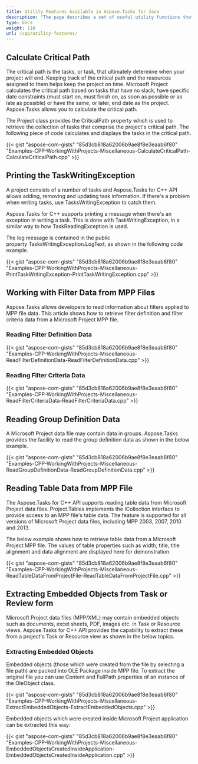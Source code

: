 ```yaml
---
title: Utility Features Available in Aspose.Tasks for Java
description: "The page describes a set of useful utility functions that can be applied to project files using Aspose.Tasks for C++ such as a critical path calculation, working with task filters and so on."
type: docs
weight: 110
url: /cpp/utility-features/
---
```


## **Calculate Critical Path**
The critical path is the tasks, or task, that ultimately determine when your project will end. Keeping track of the critical path and the resources assigned to them helps keep the project on time. Microsoft Project calculates the critical path based on tasks that have no slack, have specific date constraints (must start on, must finish on, as soon as possible or as late as possible) or have the same, or later, end date as the project. Aspose.Tasks allows you to calculate the critical path.

The Project class provides the CriticalPath property which is used to retrieve the collection of tasks that comprise the project's critical path. The following piece of code calculates and displays the tasks in the critical path.

{{< gist "aspose-com-gists" "85d3cb818a62006b9ae8f8e3eaab6f80" "Examples-CPP-WorkingWithProjects-Miscellaneous-CalculateCriticalPath-CalculateCriticalPath.cpp" >}}

## **Printing the TaskWritingException**
A project consists of a number of tasks and Aspose.Tasks for C++ API allows adding, removing and updating task information. If there's a problem when writing tasks, use TasksWritingException to catch them.

Aspose.Tasks for C++ supports printing a message when there's an exception in writing a task. This is done with TaskWritingException, in a similar way to how TaskReadingException is used.

The log message is contained in the public property TasksWritingException.LogText, as shown in the following code example.

{{< gist "aspose-com-gists" "85d3cb818a62006b9ae8f8e3eaab6f80" "Examples-CPP-WorkingWithProjects-Miscellaneous-PrintTaskWritingException-PrintTaskWritingException.cpp" >}}

## **Working with Filter Data from MPP Files**
Aspose.Tasks allows developers to read information about filters applied to MPP file data. This article shows how to retrieve filter definition and filter criteria data from a Microsoft Project MPP file.

### **Reading Filter Definition Data**

{{< gist "aspose-com-gists" "85d3cb818a62006b9ae8f8e3eaab6f80" "Examples-CPP-WorkingWithProjects-Miscellaneous-ReadFilterDefinitionData-ReadFilterDefinitionData.cpp" >}}

### **Reading Filter Criteria Data**

{{< gist "aspose-com-gists" "85d3cb818a62006b9ae8f8e3eaab6f80" "Examples-CPP-WorkingWithProjects-Miscellaneous-ReadFilterCriteriaData-ReadFilterCriteriaData.cpp" >}}

## **Reading Group Definition Data**
A Microsoft Project data file may contain data in groups. Aspose.Tasks provides the facility to read the group definition data as shown in the below example.

{{< gist "aspose-com-gists" "85d3cb818a62006b9ae8f8e3eaab6f80" "Examples-CPP-WorkingWithProjects-Miscellaneous-ReadGroupDefinitionData-ReadGroupDefinitionData.cpp" >}}

## **Reading Table Data from MPP File**
The Aspose.Tasks for C++ API supports reading table data from Microsoft Project data files. Project.Tables implements the ICollection interface to provide access to an MPP file's table data. The feature is supported for all versions of Microsoft Project data files, including MPP 2003, 2007, 2010 and 2013.

The below example shows how to retrieve table data from a Microsoft Project MPP file. The values of table properties such as width, title, title alignment and data alignment are displayed here for demonstration.

{{< gist "aspose-com-gists" "85d3cb818a62006b9ae8f8e3eaab6f80" "Examples-CPP-WorkingWithProjects-Miscellaneous-ReadTableDataFromProjectFile-ReadTableDataFromProjectFile.cpp" >}}

## **Extracting Embedded Objects from Task or Review form**
Microsoft Project data files (MPP/XML) may contain embedded objects such as documents, excel sheets, PDF, images etc. in Task or Resource views. Aspose.Tasks for C++ API provides the capability to extract these from a project's Task or Resource view as shown in the below topics.

### **Extracting Embedded Objects**
Embedded objects (those which were created from the file by selecting a file path) are packed into OLE Package inside MPP file. To extract the original file you can use Content and FullPath properties of an instance of the OleObject class.

{{< gist "aspose-com-gists" "85d3cb818a62006b9ae8f8e3eaab6f80" "Examples-CPP-WorkingWithProjects-Miscellaneous-ExtractEmbeddedObjects-ExtractEmbeddedObjects.cpp" >}}

Embedded objects which were created inside Microsoft Project application can be extracted this way:

{{< gist "aspose-com-gists" "85d3cb818a62006b9ae8f8e3eaab6f80" "Examples-CPP-WorkingWithProjects-Miscellaneous-EmbeddedObjectsCreatedInsideApplication-EmbeddedObjectsCreatedInsideApplication.cpp" >}}
